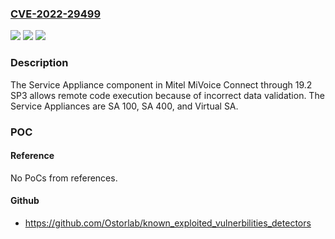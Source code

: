 ### [CVE-2022-29499](https://cve.mitre.org/cgi-bin/cvename.cgi?name=CVE-2022-29499)
![](https://img.shields.io/static/v1?label=Product&message=n%2Fa&color=blue)
![](https://img.shields.io/static/v1?label=Version&message=n%2Fa&color=blue)
![](https://img.shields.io/static/v1?label=Vulnerability&message=n%2Fa&color=brighgreen)

### Description

The Service Appliance component in Mitel MiVoice Connect through 19.2 SP3 allows remote code execution because of incorrect data validation. The Service Appliances are SA 100, SA 400, and Virtual SA.

### POC

#### Reference
No PoCs from references.

#### Github
- https://github.com/Ostorlab/known_exploited_vulnerbilities_detectors

